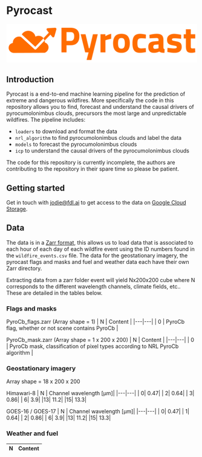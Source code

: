 # Pyrocast

![Pyrocast logo](figures/pyrocast_logo_colour.png)

## Introduction

Pyrocast is a end-to-end machine learning pipeline for the prediction of extreme and dangerous wildfires. More specifically the code in this repository allows you to find, forecast and understand the causal drivers of pyrocumolonimbus clouds, precursors the most large and unpredictable wildfires. The pipeline includes:

* `loaders` to download and format the data
* `nrl_algorithm` to find pyrocumolonimbus clouds and label the data
* `models` to forecast the pyrocumolonimbus clouds
* `icp` to understand the causal drivers of the pyrocumolonimbus clouds

The code for this repository is currently incomplete, the authors are contributing to the repository in their spare time so please be patient.

## Getting started

Get in touch with jodie@fdl.ai to get access to the data on [Google Cloud Storage](https://console.cloud.google.com/storage/browser/eu-aerosols-spaceml).


## Data

The data is in a [Zarr format](https://zarr.readthedocs.io/en/stable/), this allows us to load data that is associated to each hour of each day of each wildfire event using the ID numbers found in the `wildfire_events.csv` file. The data for the geostationary imagery, the pyrocast flags and masks and fuel and weather data each have their own Zarr directory.

Extracting data from a zarr folder event will yield Nx200x200 cube where N corresponds to the different wavelength channels, climate fields, etc.. These are detailed in the tables below.

### Flags and masks

PyroCb_flags.zarr (Array shape = 1)
| N | Content |
|---|---|
| 0 | PyroCb flag, whether or not scene contains PyroCb |

PyroCb_mask.zarr (Array shape = 1 x 200 x 200)
| N | Content |
|---|---|
| 0 | PyroCb mask, classification of pixel types according to NRL PyroCb algorithm |

### Geostationary imagery

Array shape = 18 x 200 x 200

Himawari-8 
| N | Channel wavelength [μm]|
|---|---|
| 0| 0.47| 
| 2| 0.64|
| 3| 0.86|
| 6|  3.9|
|13| 11.2| 
|15| 13.3| 

GOES-16 / GOES-17
| N | Channel wavelength [μm]|
|---|---|
| 0| 0.47| 
| 1| 0.64|
| 2| 0.86|
| 6|  3.9|
|13| 11.2| 
|15| 13.3| 

### Weather and fuel

| N | Content |
|---|---|
